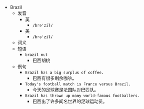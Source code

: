 - Brazil
  - 发音
    - 英
      - `/brə'zil/`
    - 美
      - `/brə'zil/`
  - 词义
  - 短语
    - `brazil nut`
      - 巴西胡桃 
  - 例句
    - `Brazil has a big surplus of coffee.`
      - 巴西有很多剩余咖啡。
    - `Today's football match is France versus Brazil.`
      - 今天的足球赛是法国队对巴西队。
    - `Brazil has thrown up many world-famous footballers.`
      - 巴西出了许多闻名世界的足球运动员。

